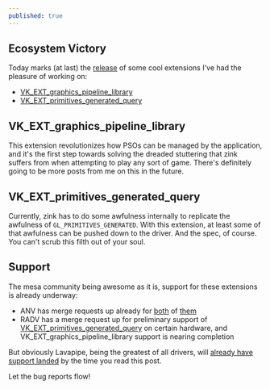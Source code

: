 ```yaml
---
published: true
---
```

## Ecosystem Victory

Today marks (at last) the [release](https://github.com/KhronosGroup/Vulkan-Docs/commit/45af5eb1f66898c9f382edc5afd691aeb32c10c0) of some cool extensions I've had the pleasure of working on:
* [VK_EXT_graphics_pipeline_library](https://www.khronos.org/registry/vulkan/specs/1.3-extensions/man/html/VK_EXT_graphics_pipeline_library.html)
* [VK_EXT_primitives_generated_query](https://www.khronos.org/registry/vulkan/specs/1.3-extensions/man/html/VK_EXT_primitives_generated_query.html)

## VK_EXT_graphics_pipeline_library
This extension revolutionizes how PSOs can be managed by the application, and it's the first step towards solving the dreaded stuttering that zink suffers from when attempting to play any sort of game. There's definitely going to be more posts from me on this in the future.

## VK_EXT_primitives_generated_query
Currently, zink has to do some awfulness internally to replicate the awfulness of `GL_PRIMITIVES_GENERATED`. With this extension, at least some of that awfulness can be pushed down to the driver. And the spec, of course. You can't scrub this filth out of your soul.

## Support
The mesa community being awesome as it is, support for these extensions is already underway:
* ANV has merge requests up already for [both](https://gitlab.freedesktop.org/mesa/mesa/-/merge_requests/15638) of [them](https://gitlab.freedesktop.org/mesa/mesa/-/merge_requests/15637)
* RADV has a merge request up for preliminary support of [VK_EXT_primitives_generated_query](https://gitlab.freedesktop.org/mesa/mesa/-/merge_requests/15639) on certain hardware, and VK_EXT_graphics_pipeline_library support is nearing completion

But obviously Lavapipe, being the greatest of all drivers, will [already have support landed](https://gitlab.freedesktop.org/mesa/mesa/-/merge_requests/15636) by the time you read this post.

Let the bug reports flow!
